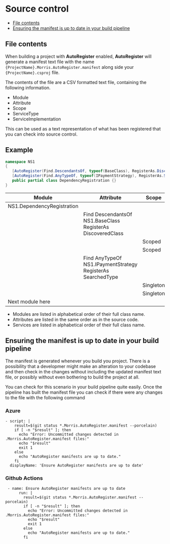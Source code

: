 # Source control

* [File contents](#file-contents)
* [Ensuring the manifest is up to date in your build pipeline](#build-pipeline)

<a id="file-contents"></a>
## File contents
When building a project with **AutoRegister** enabled, **AutoRegister**
will generate a manifest text file with the name
`{ProjectName}.Morris.AutoRegister.manifest` along side your
`{ProjectName}.csproj` file.

The contents of the file are a CSV formatted text file, containing the
following information.

* Module
* Attribute
* Scope
* ServiceType
* ServiceImplementation

This can be used as a text representation of what has been registered that you can check into source control.

## Example
```c#
namespace NS1
{
   [AutoRegister(Find.DescendantsOf, typeof(BaseClass), RegisterAs.DiscoveredClass, WithLifetime.Scoped)]
   [AutoRegister(Find.AnyTypeOf, typeof(IPaymentStrategy), RegisterAs.SearchedType, WithLifetime.Singleton)]
   public partial class DependencyRegistration {}
}
```
|Module|Attribute|Scope|ServiceType|ServiceImplementation|
|-|-|-|-|-|
|NS1.DependencyRegistration|
||Find DescendantsOf NS1.BaseClass RegisterAs DiscoveredClass|
|||Scoped|ChildClass1|ChildClass1|
|||Scoped|ChildClass2|ChildClass2|
||Find AnyTypeOf NS1.IPaymentStrategy RegisterAs SearchedType|
|||Singleton|IPaymentStrategy|PaymentStrategy1|
|||Singleton|IPaymentStrategy|PaymentStrategy2|
|Next module here|

* Modules are listed in alphabetical order of their full class name.
* Attributes are listed in the same order as in the source code.
* Services are listed in alphabetical order of their full class name.

<a id="build-pipeline"></a>
## Ensuring the manifest is up to date in your build pipeline
The manifest is generated whenever you build you project. There is a possibility that a developmer
might make an alteration to your codebase and then check in the changes without including the
updated manifest text file, or possibly without even bothering to build the project at all.

You can check for this scenario in your build pipeline quite easily. Once the pipeline has
built the manifest file you can check if there were any changes to the file with the following
command

### Azure
```
- script: |
    result=$(git status *.Morris.AutoRegister.manifest --porcelain)
    if [ -n "$result" ]; then
      echo "Error: Uncommitted changes detected in .Morris.AutoRegister.manifest files:"
      echo "$result"
      exit 1
    else
      echo "AutoRegister manifests are up to date."
    fi
  displayName: 'Ensure AutoRegister manifests are up to date'
```

### Github Actions
```
 - name: Ensure AutoRegister manifests are up to date
      run: |
        result=$(git status *.Morris.AutoRegister.manifest --porcelain)
        if [ -n "$result" ]; then
          echo "Error: Uncommitted changes detected in .Morris.AutoRegister.manifest files:"
          echo "$result"
          exit 1
        else
          echo "AutoRegister manifests are up to date."
        fi
```
